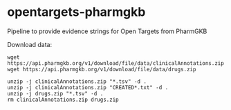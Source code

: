 # opentargets-pharmgkb
Pipeline to provide evidence strings for Open Targets from PharmGKB

Download data:
```
wget https://api.pharmgkb.org/v1/download/file/data/clinicalAnnotations.zip
wget https://api.pharmgkb.org/v1/download/file/data/drugs.zip

unzip -j clinicalAnnotations.zip "*.tsv" -d .
unzip -j clinicalAnnotations.zip "CREATED*.txt" -d .
unzip -j drugs.zip "*.tsv" -d .
rm clinicalAnnotations.zip drugs.zip
```